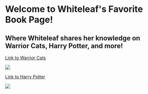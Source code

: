 
<html>
<head>
  <meta charset="utf-8">
  <meta name="viewport" content="width=device-width, initial-scale=1">
  <link rel="stylesheet" href="style.css">
  <h1>Welcome to Whiteleaf's Favorite Book Page!</h1>
  <h2> Where Whiteleaf shares her knowledge on Warrior Cats, Harry Potter, and more!</h2>
</head>
<body>



  <p><a href="bookknowledge.com/warriorcats">Link to Warrior Cats</a> </p>
  <img src="http://enterprise.supacache.com/images/working2/s504182/1.png" />
  <p><a href="bookknowledge.com/harrypotter">Link to Harry Potter</a> </p>
  <img src="http://bestpictureblog.com/wp-content/uploads/2015/02/141.jpg" />

</body>
</html>
